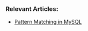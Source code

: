 ### Relevant Articles:
-  [Pattern Matching in MySQL](https://www.baeldung.com/sql/mysql-pattern-matching)
